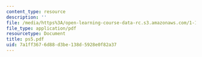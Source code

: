 ```yaml
---
content_type: resource
description: ''
file: /media/https%3A/open-learning-course-data-rc.s3.amazonaws.com/1-124j-foundations-of-software-engineering-fall-2000/7a1ff3676d88d3be138d5928e0f82a37_ps5.pdf
file_type: application/pdf
resourcetype: Document
title: ps5.pdf
uid: 7a1ff367-6d88-d3be-138d-5928e0f82a37
---
```

